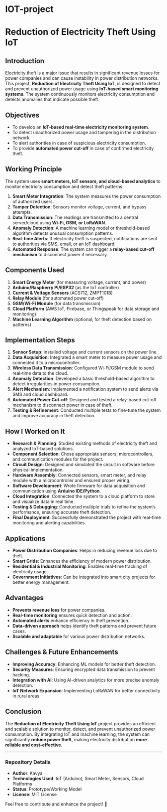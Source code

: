 # IOT-project
# Reduction of Electricity Theft Using IoT

## Introduction
Electricity theft is a major issue that results in significant revenue losses for power companies and can cause instability in power distribution networks. This project, **Reduction of Electricity Theft Using IoT**, is designed to detect and prevent unauthorized power usage using **IoT-based smart monitoring systems**. The system continuously monitors electricity consumption and detects anomalies that indicate possible theft.

## Objectives
- To develop an **IoT-based real-time electricity monitoring system**.
- To detect unauthorized power usage and tampering in the distribution network.
- To alert authorities in case of suspicious electricity consumption.
- To provide **automated power cut-off** in case of confirmed electricity theft.

## Working Principle
The system uses **smart meters, IoT sensors, and cloud-based analytics** to monitor electricity consumption and detect theft patterns:
1. **Smart Meter Integration**: The system measures the power consumption of authorized users.
2. **Tamper Detection**: Sensors monitor voltage, current, and bypass attempts.
3. **Data Transmission**: The readings are transmitted to a central server/cloud using **Wi-Fi, GSM, or LoRaWAN**.
4. **Anomaly Detection**: A machine learning model or threshold-based algorithm detects unusual consumption patterns.
5. **Real-time Alerts**: If electricity theft is suspected, notifications are sent to authorities via SMS, email, or an IoT dashboard.
6. **Automated Response**: The system can trigger a **relay-based cut-off mechanism** to disconnect power if necessary.

## Components Used
1. **Smart Energy Meter** (for measuring voltage, current, and power)
2. **Arduino/Raspberry Pi/ESP32** (as the IoT controller)
3. **Current & Voltage Sensors** (ACS712, ZMPT101B)
4. **Relay Module** (for automated power cut-off)
5. **GSM/Wi-Fi Module** (for data transmission)
6. **Cloud Platform** (AWS IoT, Firebase, or Thingspeak for data storage and monitoring)
7. **Machine Learning Algorithm** (optional, for theft detection based on patterns)

## Implementation Steps
1. **Sensor Setup**: Installed voltage and current sensors on the power line.
2. **Data Acquisition**: Integrated a smart meter to measure power usage and connected it to a microcontroller.
3. **Wireless Data Transmission**: Configured Wi-Fi/GSM module to send real-time data to the cloud.
4. **Anomaly Detection**: Developed a basic threshold-based algorithm to detect irregularities in power consumption.
5. **Alert Mechanism**: Implemented a notification system to send alerts via SMS and cloud dashboard.
6. **Automated Power Cut-off**: Designed and tested a relay-based cut-off mechanism to disconnect power in case of theft.
7. **Testing & Refinement**: Conducted multiple tests to fine-tune the system and improve accuracy in theft detection.

## How I Worked on It
- **Research & Planning**: Studied existing methods of electricity theft and analyzed IoT-based solutions.
- **Component Selection**: Chose appropriate sensors, microcontrollers, and communication modules for the project.
- **Circuit Design**: Designed and simulated the circuit in software before physical implementation.
- **Hardware Assembly**: Connected sensors, smart meter, and relay module with a microcontroller and ensured proper wiring.
- **Software Development**: Wrote firmware for data acquisition and communication using **Arduino IDE/Python**.
- **Cloud Integration**: Connected the system to a cloud platform to store and visualize data in real time.
- **Testing & Debugging**: Conducted multiple trials to refine the system’s performance, ensuring accurate theft detection.
- **Final Deployment**: Successfully demonstrated the project with real-time monitoring and alerting capabilities.

## Applications
- **Power Distribution Companies**: Helps in reducing revenue loss due to theft.
- **Smart Grids**: Enhances the efficiency of modern power distribution.
- **Residential & Industrial Monitoring**: Enables real-time tracking of electricity usage.
- **Government Initiatives**: Can be integrated into smart city projects for better energy management.

## Advantages
- **Prevents revenue loss** for power companies.
- **Real-time monitoring** ensures quick detection and action.
- **Automated alerts** enhance efficiency in theft prevention.
- **Data-driven approach** helps identify theft patterns and prevent future cases.
- **Scalable and adaptable** for various power distribution networks.

## Challenges & Future Enhancements
- **Improving Accuracy**: Enhancing ML models for better theft detection.
- **Security Measures**: Ensuring encrypted data transmission to prevent hacking.
- **Integration with AI**: Using AI-driven analytics for more precise anomaly detection.
- **IoT Network Expansion**: Implementing LoRaWAN for better connectivity in rural areas.

## Conclusion
The **Reduction of Electricity Theft Using IoT** project provides an efficient and scalable solution to monitor, detect, and prevent unauthorized power consumption. By integrating IoT and machine learning, the system can significantly **reduce power theft**, making electricity distribution **more reliable and cost-effective**.

---

### Repository Details
- **Author**: Kavya
- **Technologies Used**: IoT (Arduino), Smart Meter, Sensors, Cloud Platforms
- **Status**: Prototype/Working Model
- **License**: MIT License

Feel free to contribute and enhance the project! 🚀

